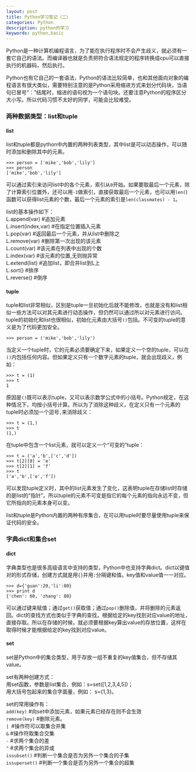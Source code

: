 ```yaml
---
layout: post
title: Python学习笔记（二）
categories: Python
description: python的学习
keywords: python,basic
---
```


Python是一种计算机编程语言，为了能在执行程序时不会产生歧义，就必须有一套它自己的语法。而编译器也就是负责把符合语法规定的程序转换成cpu可以直接执行的机器码，然后执行。

Python也有它自己的一套语法，Python的语法比较简单，也和其他面向对象的编程语言有很大类似，需要特别注意的是Python采用缩进方式来划分代码块，当语句已冒号“：”结尾时，缩进的语句视为一个语句块。还要注意Python的程序区分大小写。所以代码习惯不太好的同学，可能会比较难受。

### 两种数据类型：list和tuple  

#### list

list和tuple都是python中内置的两种列表类型，其中list是可以动态操作，可以随时添加和删除其中的元素。

`>>> person = ['mike','bob','lily']`  
`>>> person`  
`['mike','bob','lily']`  

可以通过索引来访问list中的各个元素，索引从`0`开始。如果要取最后一个元素，除了计算索引位置外，还可以用`-1`做索引，直接获取最后一个元素，也可以用`len(`)函数可以获得list元素的个数，最后一个元素的索引是`len(classmates) - 1`。  

list的基本操作如下：  
L.append(var)   #追加元素  
L.insert(index,var)  #在指定位置插入元素  
L.pop(var)      #返回最后一个元素，并从list中删除之  
L.remove(var)   #删除第一次出现的该元素  
L.count(var)    #该元素在列表中出现的个数  
L.index(var)    #该元素的位置,无则抛异常     
L.extend(list)  #追加list，即合并list到L上  
L.sort()        #排序  
L.reverse()     #倒序  

#### tuple

tuple和list非常相似，区别是tuple一旦初始化后就不能修改，也就是没有和list相似一些方法可以对其元素进行动态操作，但仍然可以通过所以对元素进行访问。tuple的初始化和list也很相似，初始化元素由大括号`()`包括。不可变的tuple的意义是为了代码更加安全。  

`>>> person = ('mike','bob','lily')`  

当定义一个tuple时，它的元素必须要确定下来，如果定义一个空的tuple，可以在`()`内包括任何内容。但如果定义只有一个数字元素的tuple，就会出现歧义，例如：  

`>>> t = (1)`  
`>>> t`  
`1`  

原因是`()`既可以表示tuple，又可以表示数学公式中的小括号。Python规定，在这种情况下，均按小括号计算。所以为了消除这种歧义，在定义只有一个元素的tuple时必须加一个逗号`,`来消除歧义：  

`>>> t = (1,)`  
`>>> t`  
`(1,)`  

在tuple中包含一个list元素，就可以定义一个“可变的”tuple：  

`>>> t = ('a','b',['c','d'])`  
`>>> t[2][0] = 'e'`  
`>>> t[2][1] = 'f'`  
`>>> t`  
`('a','b',['e','f'])`  

可以发现tuple定义时，其中的list元素发生了变化，这表明tuple在存储list时存储的是list的“指针”。所以tuple的元素不可变是指它的每个元素的指向永远不变，但它所指向的元素本身可以变。  

list和tuple是Python内置的两种有序集合，在可以用tuple时要尽量使用tuple来保证代码的安全。

### 字典dict和集合set  

#### dict

字典类型也是很多高级语言中支持的类型，Python中也支持字典dict。dict以键值对的形式存储，创建方式就是用`{}`并用`:`分隔键和值。key值和value值一一对应。

`>>> d={'guan':20,'li':80}`  
`>>> print d`  
`{'chen': 60, 'zhang': 80}`

可以通过键来赋值；通过`get()`获取值；通过`pop()`删除值，并将删除的元素返回。dict的查找方式也类似于字典的查找，根据给定的key找到对应value的地址，直接存取。所以在存储的时候，就必须要根据key算出value的存放位置，这样在取得时候才能根据给定的key找到对应value。 

#### set 

set是Python中的集合类型，用于存放一组不重复的key值集合，但不存储其value。  

set有两种创建方式：  
用set函数，参数是list集合，例如：s=set([1,2,3,4,5])；  
用大括号包起来的集合字面量，例如： s={1,3}。  

set的常用操作有：  
`add(key)`  #向set中添加元素，如果元素已经存在则不会生效  
`remove(key)` #删除元素。  
`| `#操作符可以取集合并集  
`&` #操作符取集合交集  
`-` #求两个集合的差  
`^` #求两个集合的异或   
`issubset()` #判断一个集合是否为另外一个集合的子集  
`issuperset()` #判断一个集合是否为另外一个集合的超集  






